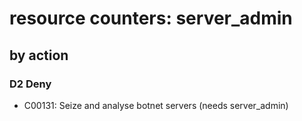 # resource counters: server_admin

## by action


### D2 Deny
* C00131: Seize and analyse botnet servers (needs server_admin)
